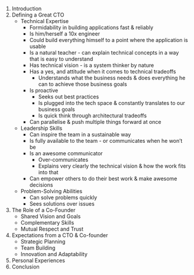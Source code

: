 1. Introduction
2. Defining a Great CTO
    - Technical Expertise
        - Formidability in building applications fast & reliably
        - Is him/herself a 10x engineer
        - Could build everything himself to a point where the application is usable
        - Is a natural teacher - can explain technical concepts in a way that is easy to understand
        - Has technical vision - is a system thinker by nature
        - Has a yes, and attitude when it comes to technical tradeoffs
            - Understands what the business needs & does everything he can to achieve those business goals
        - Is proactive
            - Seeks out best practices
            - Is plugged into the tech space & constantly translates to our business goals
            - Is quick think through architectural tradeoffs
        - Can parallelise & push multiple things forward at once
    - Leadership Skills
        - Can inspire the team in a sustainable way
        - Is fully available to the team - or communicates when he won’t be
        - Is an awesome communicator
            - Over-communicates
            - Explains very clearly the technical vision & how the work fits into that
        - Can empower others to do their best work & make awesome decisions
    - Problem-Solving Abilities
        - Can solve problems quickly
        - Sees solutions over issues
3. The Role of a Co-Founder
    - Shared Vision and Goals
    - Complementary Skills
    - Mutual Respect and Trust
4. Expectations from a CTO & Co-founder
    - Strategic Planning
    - Team Building
    - Innovation and Adaptability
5. Personal Experiences
6. Conclusion